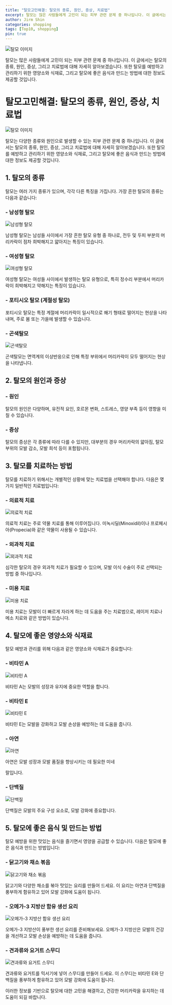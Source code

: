 ```yaml
---
title: "탈모고민해결: 탈모의 종류, 원인, 증상, 치료법"
excerpt: 탈모는 많은 사람들에게 고민이 되는 피부 관련 문제 중 하나입니다. 이 글에서는 탈모의 종류, 원인, 증상, 그리고 치료법에 대해 자세히 알아보겠습니다. 또한 탈모를 예방하고 관리하기 위한 영양소와 식재료, 그리고 탈모에 좋은 음식과 만드는 방법에 대한 정보도 제공할 것입니다.
author: Jirm Shin
categories: shopping
tags: [Top10, shopping]
pin: true
---
```


![탈모 이미지](https://source.unsplash.com/1600x900/?hair-loss)

탈모는 많은 사람들에게 고민이 되는 피부 관련 문제 중 하나입니다. 이 글에서는 탈모의 종류, 원인, 증상, 그리고 치료법에 대해 자세히 알아보겠습니다. 또한 탈모를 예방하고 관리하기 위한 영양소와 식재료, 그리고 탈모에 좋은 음식과 만드는 방법에 대한 정보도 제공할 것입니다.

# 탈모고민해결: 탈모의 종류, 원인, 증상, 치료법

![탈모 이미지](https://source.unsplash.com/1600x900/?hair-loss)

탈모는 다양한 종류와 원인으로 발생할 수 있는 피부 관련 문제 중 하나입니다. 이 글에서는 탈모의 종류, 원인, 증상, 그리고 치료법에 대해 자세히 알아보겠습니다. 또한 탈모를 예방하고 관리하기 위한 영양소와 식재료, 그리고 탈모에 좋은 음식과 만드는 방법에 대한 정보도 제공할 것입니다.

## 1. 탈모의 종류

탈모는 여러 가지 종류가 있으며, 각각 다른 특징을 가집니다. 가장 흔한 탈모의 종류는 다음과 같습니다:

### - 남성형 탈모
![남성형 탈모](https://source.unsplash.com/1600x900/?male-pattern-baldness)

남성형 탈모는 남성들 사이에서 가장 흔한 탈모 유형 중 하나로, 전두 및 두피 부분의 머리카락이 점차 희박해지고 얇아지는 특징이 있습니다.

### - 여성형 탈모
![여성형 탈모](https://source.unsplash.com/1600x900/?female-pattern-baldness)

여성형 탈모는 여성들 사이에서 발생하는 탈모 유형으로, 특히 정수리 부분에서 머리카락이 희박해지고 약해지는 특징이 있습니다.

### - 포티시오 탈모 (계절성 탈모)

포티시오 탈모는 특정 계절에 머리카락이 일시적으로 쐐기 형태로 떨어지는 현상을 나타내며, 주로 봄 또는 가을에 발생할 수 있습니다.

### - 곤색탈모
![곤색탈모](https://source.unsplash.com/1600x900/?alopecia-areata)

곤색탈모는 면역계의 이상반응으로 인해 특정 부위에서 머리카락이 모두 떨어지는 현상을 나타냅니다.

## 2. 탈모의 원인과 증상

### - 원인
탈모의 원인은 다양하며, 유전적 요인, 호르몬 변화, 스트레스, 영양 부족 등이 영향을 미칠 수 있습니다.

### - 증상
탈모의 증상은 각 종류에 따라 다를 수 있지만, 대부분의 경우 머리카락의 얇아짐, 탈모 부위의 모발 감소, 모발 희석 등이 포함됩니다.

## 3. 탈모를 치료하는 방법

탈모를 치료하기 위해서는 개별적인 상황에 맞는 치료법을 선택해야 합니다. 다음은 몇 가지 일반적인 치료법입니다:

### - 의료적 치료
![의료적 치료](https://source.unsplash.com/1600x900/?medical-treatment)

의료적 치료는 주로 약물 치료를 통해 이루어집니다. 미녹시딜(Minoxidil)이나 프로페시아(Propecia)와 같은 약물이 사용될 수 있습니다.

### - 외과적 치료
![외과적 치료](https://source.unsplash.com/1600x900/?surgical-treatment)

심각한 탈모의 경우 외과적 치료가 필요할 수 있으며, 모발 이식 수술이 주로 선택되는 방법 중 하나입니다.

### - 미용 치료
![미용 치료](https://source.unsplash.com/1600x900/?cosmetic-treatment)

미용 치료는 모발이 더 빠르게 자라게 하는 데 도움을 주는 치료법으로, 레이저 치료나 메소 치료와 같은 방법이 있습니다.

## 4. 탈모에 좋은 영양소와 식재료

탈모 예방과 관리를 위해 다음과 같은 영양소와 식재료가 중요합니다:

### - 비타민 A
![비타민 A](https://source.unsplash.com/1600x900/?vitamin-a)

비타민 A는 모발의 성장과 유지에 중요한 역할을 합니다.

### - 비타민 E
![비타민 E](https://source.unsplash.com/1600x900/?vitamin-e)

비타민 E는 모발을 강화하고 모발 손상을 예방하는 데 도움을 줍니다.

### - 아연
![아연](https://source.unsplash.com/1600x900/?zinc)

아연은 모발 성장과 모발 품질을 향상시키는 데 필요한 미네

랄입니다.

### - 단백질
![단백질](https://source.unsplash.com/1600x900/?protein)

단백질은 모발의 주요 구성 요소로, 모발 강화에 중요합니다.

## 5. 탈모에 좋은 음식 및 만드는 방법

탈모 예방을 위한 맛있는 음식을 즐기면서 영양을 공급할 수 있습니다. 다음은 탈모에 좋은 음식과 만드는 방법입니다:

### - 닭고기와 채소 볶음
![닭고기와 채소 볶음](https://source.unsplash.com/1600x900/?chicken-vegetables-stir-fry)

닭고기와 다양한 채소를 볶아 맛있는 요리를 만들어 드세요. 이 요리는 아연과 단백질을 풍부하게 함유하고 있어 모발 강화에 도움이 됩니다.

### - 오메가-3 지방산 함유 생선 요리
![오메가-3 지방산 함유 생선 요리](https://source.unsplash.com/1600x900/?omega-3-rich-fish)

오메가-3 지방산이 풍부한 생선 요리를 준비해보세요. 오메가-3 지방산은 모발의 건강을 개선하고 모발 손상을 예방하는 데 도움을 줍니다.

### - 견과류와 요거트 스무디
![견과류와 요거트 스무디](https://source.unsplash.com/1600x900/?nuts-yogurt-smoothie)

견과류와 요거트를 믹서기에 넣어 스무디를 만들어 드세요. 이 스무디는 비타민 E와 단백질을 풍부하게 함유하고 있어 모발 강화에 도움이 됩니다.

이러한 정보를 기반으로 탈모에 대한 고민을 해결하고, 건강한 머리카락을 유지하는 데 도움이 되길 바랍니다.